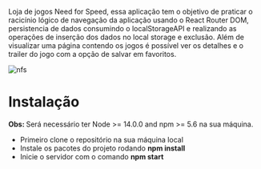 Loja de jogos Need for Speed, essa aplicação tem o objetivo de praticar o racicínio lógico de navegação da aplicação usando o React Router DOM, persistencia de dados consumindo o localStorageAPI e realizando as operações de inserção dos dados no local storage e exclusão. 
Além de visualizar uma página contendo os jogos é possível ver os detalhes e o trailer do jogo com a opção de salvar em favoritos.

![nfs](https://user-images.githubusercontent.com/55710562/176751474-12a69363-0478-46e6-8384-a4dbe602bee6.png)

<h1>Instalação</h1>

<strong>Obs: </strong> Será necessário ter Node >= 14.0.0 and npm >= 5.6 na sua máquina.

<ul>
  <li>Primeiro clone o repositório na sua máquina local</li>
  <li>Instale os pacotes do projeto rodando <strong>npm install</strong></li>
  <li>Inicie o servidor com o comando <strong>npm start</strong></li>
</ul>
